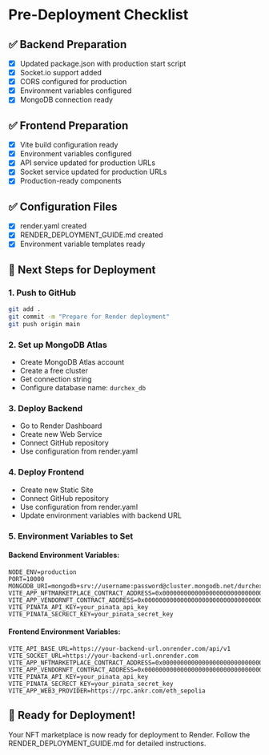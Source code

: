 # Pre-Deployment Checklist

## ✅ Backend Preparation
- [x] Updated package.json with production start script
- [x] Socket.io support added
- [x] CORS configured for production
- [x] Environment variables configured
- [x] MongoDB connection ready

## ✅ Frontend Preparation
- [x] Vite build configuration ready
- [x] Environment variables configured
- [x] API service updated for production URLs
- [x] Socket service updated for production URLs
- [x] Production-ready components

## ✅ Configuration Files
- [x] render.yaml created
- [x] RENDER_DEPLOYMENT_GUIDE.md created
- [x] Environment variable templates ready

## 🔄 Next Steps for Deployment

### 1. Push to GitHub
```bash
git add .
git commit -m "Prepare for Render deployment"
git push origin main
```

### 2. Set up MongoDB Atlas
- Create MongoDB Atlas account
- Create a free cluster
- Get connection string
- Configure database name: `durchex_db`

### 3. Deploy Backend
- Go to Render Dashboard
- Create new Web Service
- Connect GitHub repository
- Use configuration from render.yaml

### 4. Deploy Frontend
- Create new Static Site
- Connect GitHub repository
- Use configuration from render.yaml
- Update environment variables with backend URL

### 5. Environment Variables to Set

#### Backend Environment Variables:
```
NODE_ENV=production
PORT=10000
MONGODB_URI=mongodb+srv://username:password@cluster.mongodb.net/durchex_db
VITE_APP_NFTMARKETPLACE_CONTRACT_ADDRESS=0x0000000000000000000000000000000000000000
VITE_APP_VENDORNFT_CONTRACT_ADDRESS=0x0000000000000000000000000000000000000000
VITE_PINATA_API_KEY=your_pinata_api_key
VITE_PINATA_SECRECT_KEY=your_pinata_secret_key
```

#### Frontend Environment Variables:
```
VITE_API_BASE_URL=https://your-backend-url.onrender.com/api/v1
VITE_SOCKET_URL=https://your-backend-url.onrender.com
VITE_APP_NFTMARKETPLACE_CONTRACT_ADDRESS=0x0000000000000000000000000000000000000000
VITE_APP_VENDORNFT_CONTRACT_ADDRESS=0x0000000000000000000000000000000000000000
VITE_PINATA_API_KEY=your_pinata_api_key
VITE_PINATA_SECRECT_KEY=your_pinata_secret_key
VITE_APP_WEB3_PROVIDER=https://rpc.ankr.com/eth_sepolia
```

## 🚀 Ready for Deployment!

Your NFT marketplace is now ready for deployment to Render. Follow the RENDER_DEPLOYMENT_GUIDE.md for detailed instructions.


